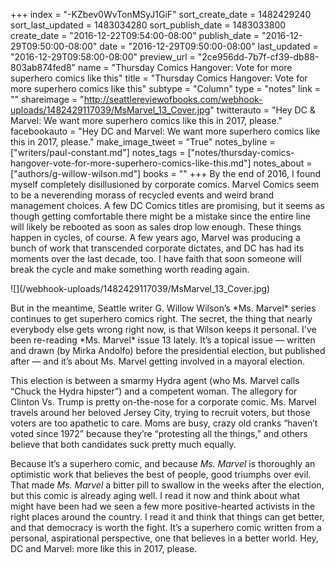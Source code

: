 +++
index = "-KZbev0WvTonMSyJ1GiF"
sort_create_date = 1482429240
sort_last_updated = 1483034280
sort_publish_date = 1483033800
create_date = "2016-12-22T09:54:00-08:00"
publish_date = "2016-12-29T09:50:00-08:00"
date = "2016-12-29T09:50:00-08:00"
last_updated = "2016-12-29T09:58:00-08:00"
preview_url = "2ce956dd-7b7f-cf39-db88-803ab874fed8"
name = "Thursday Comics Hangover: Vote for more superhero comics like this"
title = "Thursday Comics Hangover: Vote for more superhero comics like this"
subtype = "Column"
type = "notes"
link = ""
shareimage = "http://seattlereviewofbooks.com/webhook-uploads/1482429117039/MsMarvel_13_Cover.jpg"
twitterauto = "Hey DC & Marvel: We want more superhero comics like this in 2017, please."
facebookauto = "Hey DC and Marvel: We want more superhero comics like this in 2017, please."
make_image_tweet = "True"
notes_byline = ["writers/paul-constant.md"]
notes_tags = ["notes/thursday-comics-hangover-vote-for-more-superhero-comics-like-this.md"]
notes_about = ["authors/g-willow-wilson.md"]
books = ""
+++
By the end of 2016, I found myself completely disillusioned by corporate comics. Marvel Comics seem to be a neverending morass of recycled events and weird brand management choices. A few DC Comics titles are promising, but it seems as though getting comfortable there might be a mistake since the entire line will likely be rebooted as soon as sales drop low enough. These things happen in cycles, of course. A few years ago, Marvel was producing a bunch of work that transcended corporate dictates, and DC has had its moments over the last decade, too. I have faith that soon someone will break the cycle and make something worth reading again.

<p class="image-left">![](/webhook-uploads/1482429117039/MsMarvel_13_Cover.jpg)</p>
But in the meantime, Seattle writer G. Willow Wilson’s *Ms. Marvel* series continues to get superhero comics right. The secret, the thing that nearly everybody else gets wrong right now, is that Wilson keeps it personal. I've been re-reading *Ms. Marvel* issue 13 lately. It’s a topical issue — written and drawn (by Mirka Andolfo) before the presidential election, but published after — and it’s about Ms. Marvel getting involved in a mayoral election.

This election is between a smarmy Hydra agent (who Ms. Marvel calls “Chuck the Hydra hipster”) and a competent woman. The allegory for Clinton Vs. Trump is pretty on-the-nose for a corporate comic. Ms. Marvel travels around her beloved Jersey City, trying to recruit voters, but those voters are too apathetic to care. Moms are busy, crazy old cranks “haven’t voted since 1972” because they’re “protesting all the things,” and others believe that both candidates suck pretty much equally.

Because it’s a superhero comic, and because *Ms. Marvel* is thoroughly an optimistic work that believes the best of people, good triumphs over evil. That made *Ms. Marvel* a bitter pill to swallow in the weeks after the election, but this comic is already aging well. I read it now and think about what might have been had we seen a few more positive-hearted activists in the right places around the country. I read it and think that things can get better, and that democracy is worth the fight. It’s a superhero comic written from a personal, aspirational perspective, one that believes in a better world. Hey, DC and Marvel: more like this in 2017, please.

